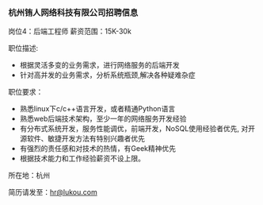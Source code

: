 ### 杭州铕人网络科技有限公司招聘信息
岗位4：后端工程师  薪资范围：15K-30k

职位描述:
- 根据灵活多变的业务需求，进行网络服务的后端开发
- 针对高并发的业务需求，分析系统瓶颈,解决各种疑难杂症

职位要求：
- 熟悉linux下c/c++语言开发，或者精通Python语言
- 熟悉web后端技术架构，至少一年的网络服务开发经验
- 有分布式系统开发，服务性能调优，前端开发，NoSQL使用经验者优先, 对开源软件、敏捷开发方法有特别兴趣者优先
- 有强烈的责任感和对技术的热情，有Geek精神优先
- 根据技术能力和工作经验薪资不设上限。

所在地：杭州

简历请发至：hr@lukou.com
